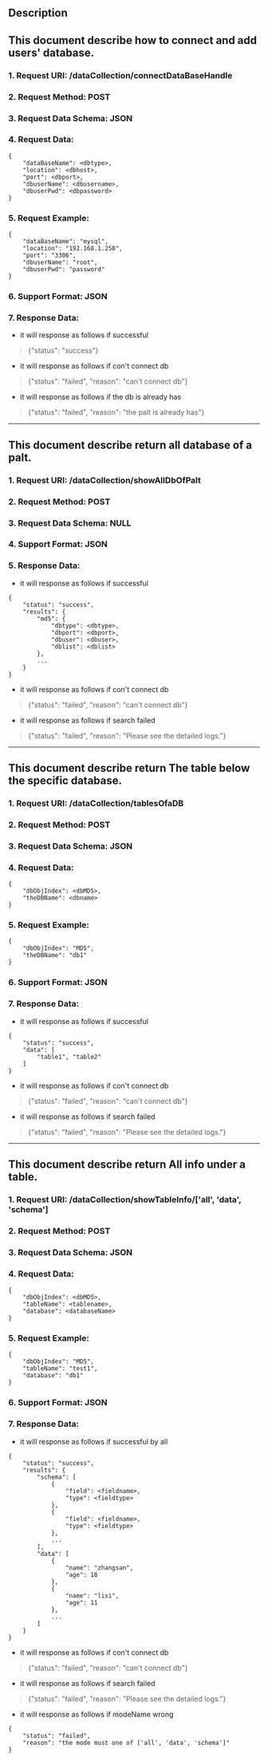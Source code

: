 
Description
-----------
This document describe how to connect and add users' database.
-------------
### 1. Request URI: /dataCollection/connectDataBaseHandle
### 2. Request Method: POST
### 3. Request Data Schema: JSON
### 4. Request Data:
```
{
    "dataBaseName": <dbtype>,
    "location": <dbhost>,
    "port": <dbport>,
    "dbuserName": <dbusername>,
    "dbuserPwd": <dbpassword>
}
```
### 5. Request Example:
```
{
    "dataBaseName": "mysql",
    "location": "192.168.1.250",
    "port": "3306",
    "dbuserName": "root",
    "dbuserPwd": "password"
}
```
### 6. Support Format: JSON

### 7. Response Data:
* it will response as follows if successful
> {"status": "success"}
* it will response as follows if con't connect db
> {"status": "failed", "reason": "can't connect db"}
* it will response as follows if the db is already has
> {"status": "failed", "reason": "the palt is already has"}



-----------
This document describe return all database of a palt.
-------------
### 1. Request URI: /dataCollection/showAllDbOfPalt
### 2. Request Method: POST
### 3. Request Data Schema: NULL
### 4. Support Format: JSON
### 5. Response Data:
* it will response as follows if successful
```
{
    "status": "success",
    "results": {
        "md5": {
            "dbtype": <dbtype>,
            "dbport": <dbport>,
            "dbuser": <dbuser>,
            "dblist": <dblist>
        },
        ...
    }
}
```
* it will response as follows if con't connect db
> {"status": "failed", "reason": "can't connect db"}
* it will response as follows if search failed
> {"status": "failed", "reason": "Please see the detailed logs."}



-----------
This document describe return The table below the specific database.
-------------
### 1. Request URI: /dataCollection/tablesOfaDB
### 2. Request Method: POST
### 3. Request Data Schema: JSON
### 4. Request Data:
```
{
    "dbObjIndex": <dbMD5>,
    "theDBName": <dbname>
}
```
### 5. Request Example:
```
{
    "dbObjIndex": "MD5",
    "theDBName": "db1"
}
```
### 6. Support Format: JSON
### 7. Response Data:
* it will response as follows if successful
```
{
    "status": "success",
    "data": [
        "table1", "table2"
    ]
}
```
* it will response as follows if con't connect db
> {"status": "failed", "reason": "can't connect db"}
* it will response as follows if search failed
> {"status": "failed", "reason": "Please see the detailed logs."}


-----------
This document describe return All info under a table.
-------------
### 1. Request URI: /dataCollection/showTableInfo/['all', 'data', 'schema']
### 2. Request Method: POST
### 3. Request Data Schema: JSON
### 4. Request Data:
```
{
    "dbObjIndex": <dbMD5>,
    "tableName": <tablename>,
    "database": <databaseName>
}
```
### 5. Request Example:
```
{
    "dbObjIndex": "MD5",
    "tableName": "test1",
    "database": "db1"
}
```
### 6. Support Format: JSON
### 7. Response Data:
* it will response as follows if successful by all
```
{
    "status": "success",
    "results": {
        "schema": [
            {
                "field": <fieldname>,
                "type": <fieldtype>
            },
            {
                "field": <fieldname>,
                "type": <fieldtype>
            },
            ...
        ],
        "data": [
            {
                "name": "zhangsan",
                "age": 18
            },
            {
                "name": "lisi",
                "age": 11
            },
            ...
        ]
    }
}
```
* it will response as follows if con't connect db
> {"status": "failed", "reason": "can't connect db"}
* it will response as follows if search failed
> {"status": "failed", "reason": "Please see the detailed logs."}
* it will response as follows if modeName wrong
```
{
    "status": "failed",
    "reason": "the mode must one of ['all', 'data', 'schema']"
}
```
